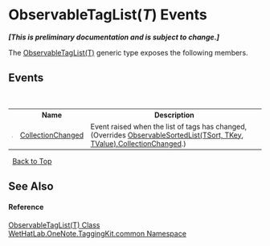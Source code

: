 # ObservableTagList(*T*) Events
 _**\[This is preliminary documentation and is subject to change.\]**_

The <a href="059ed89c-302a-e9b3-5d21-aac50b75032b">ObservableTagList(T)</a> generic type exposes the following members.


## Events
&nbsp;<table><tr><th></th><th>Name</th><th>Description</th></tr><tr><td>![Public event](media/pubevent.gif "Public event")</td><td><a href="90ff6a00-ea46-2175-006a-6806e8dbc31a">CollectionChanged</a></td><td>
Event raised when the list of tags has changed,
 (Overrides <a href="5727436d-9213-fab2-f4db-b7b981a2894b">ObservableSortedList(TSort, TKey, TValue).CollectionChanged</a>.)</td></tr></table>&nbsp;
<a href="#observabletaglist(*t*)-events">Back to Top</a>

## See Also


#### Reference
<a href="059ed89c-302a-e9b3-5d21-aac50b75032b">ObservableTagList(T) Class</a><br /><a href="bcdbab9c-63d1-48a4-6937-af53fb8d9a55">WetHatLab.OneNote.TaggingKit.common Namespace</a><br />